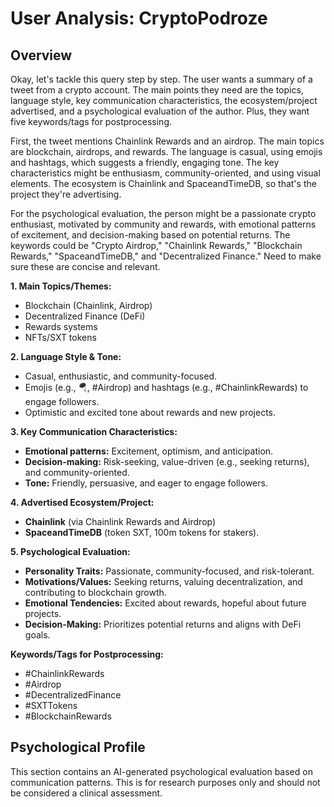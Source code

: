 # User Analysis: CryptoPodroze

## Overview

<think>
Okay, let's tackle this query step by step. The user wants a summary of a tweet from a crypto account. The main points they need are the topics, language style, key communication characteristics, the ecosystem/project advertised, and a psychological evaluation of the author. Plus, they want five keywords/tags for postprocessing.

First, the tweet mentions Chainlink Rewards and an airdrop. The main topics are blockchain, airdrops, and rewards. The language is casual, using emojis and hashtags, which suggests a friendly, engaging tone. The key characteristics might be enthusiasm, community-oriented, and using visual elements. The ecosystem is Chainlink and SpaceandTimeDB, so that's the project they're advertising.

For the psychological evaluation, the person might be a passionate crypto enthusiast, motivated by community and rewards, with emotional patterns of excitement, and decision-making based on potential returns. The keywords could be "Crypto Airdrop," "Chainlink Rewards," "Blockchain Rewards," "SpaceandTimeDB," and "Decentralized Finance." Need to make sure these are concise and relevant.
</think>

**1. Main Topics/Themes:**  
- Blockchain (Chainlink, Airdrop)  
- Decentralized Finance (DeFi)  
- Rewards systems  
- NFTs/SXT tokens  

**2. Language Style & Tone:**  
- Casual, enthusiastic, and community-focused.  
- Emojis (e.g., 🪂, #Airdrop) and hashtags (e.g., #ChainlinkRewards) to engage followers.  
- Optimistic and excited tone about rewards and new projects.  

**3. Key Communication Characteristics:**  
- **Emotional patterns:** Excitement, optimism, and anticipation.  
- **Decision-making:** Risk-seeking, value-driven (e.g., seeking returns), and community-oriented.  
- **Tone:** Friendly, persuasive, and eager to engage followers.  

**4. Advertised Ecosystem/Project:**  
- **Chainlink** (via Chainlink Rewards and Airdrop)  
- **SpaceandTimeDB** (token SXT, 100m tokens for stakers).  

**5. Psychological Evaluation:**  
- **Personality Traits:** Passionate, community-focused, and risk-tolerant.  
- **Motivations/Values:** Seeking returns, valuing decentralization, and contributing to blockchain growth.  
- **Emotional Tendencies:** Excited about rewards, hopeful about future projects.  
- **Decision-Making:** Prioritizes potential returns and aligns with DeFi goals.  

**Keywords/Tags for Postprocessing:**  
- #ChainlinkRewards  
- #Airdrop  
- #DecentralizedFinance  
- #SXTTokens  
- #BlockchainRewards

## Psychological Profile

This section contains an AI-generated psychological evaluation based on communication patterns. This is for research purposes only and should not be considered a clinical assessment.